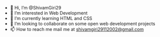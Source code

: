 - 👋 Hi, I’m @ShivamGiri29
- 👀 I’m interested in Web Development
- 🌱 I’m currently learning HTML and CSS
- 💞️ I’m looking to collaborate on some open web development projects
- 📫 How to reach me mail me at shivamgiri29112002@gmail.com

<!---
ShivamGiri29/ShivamGiri29 is a ✨ special ✨ repository because its `README.md` (this file) appears on your GitHub profile.
You can click the Preview link to take a look at your changes.
--->
